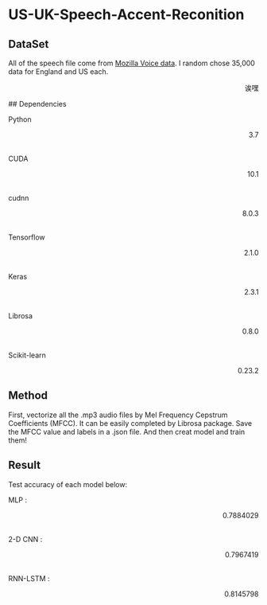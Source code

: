 # US-UK-Speech-Accent-Reconition    


## DataSet  

All of the speech file come from [Mozilla Voice data](https://commonvoice.mozilla.org/en/datasets).
I random chose 35,000 data for England and US each.    

<p align="right">诶嘿</p>
## Dependencies  

Python                 <p align="right">3.7</p>  
CUDA                   <p align="right">10.1</p>  
cudnn                  <p align="right">8.0.3</p>  
Tensorflow             <p align="right">2.1.0</p>  
Keras                  <p align="right">2.3.1</p>  
Librosa                <p align="right">0.8.0</p>  
Scikit-learn           <p align="right">0.23.2</p>    


## Method  

First, vectorize all the .mp3 audio files by Mel Frequency Cepstrum Coefficients (MFCC). It can be easily completed by Librosa package. Save the MFCC value and labels in a .json file. And then creat model and train them!    


## Result  

Test accuracy of each model below:    

MLP :              <p align="right">0.7884029</p>  
2-D CNN :          <p align="right">0.7967419</p>  
RNN-LSTM :         <p align="right">0.8145798</p>  

